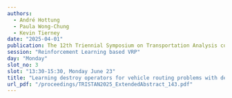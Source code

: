 ```yaml
---
authors:
  - André Hottung
  - Paula Wong-Chung
  - Kevin Tierney
date: "2025-04-01"
publication: The 12th Triennial Symposium on Transportation Analysis conference
session: "Reinforcement Learning based VRP"
day: "Monday"
slot_no: 3
slot: "13:30-15:30, Monday June 23"
title: "Learning destroy operators for vehicle routing problems with deep neural networks"
url_pdf: "/proceedings/TRISTAN2025_ExtendedAbstract_143.pdf"
---
```

